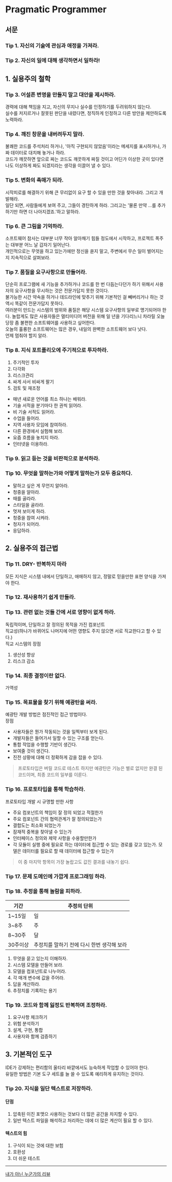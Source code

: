 
# Pragmatic Programmer

## 서문

### Tip 1. 자신의 기술에 관심과 애정을 가져라.  
### Tip 2. 자신의 일에 대해 생각하면서 일하라!  

## 1. 실용주의 철학

### Tip 3. 어설픈 변명을 만들지 말고 대안을 제시하라.  
경력에 대해 책임을 지고, 자신의 무지나 실수를 인정하기를 두려워하지 않는다.  
실수를 저지르거나 잘못된 판단을 내렸다면, 정직하게 인정하고 다른 방안을 제안하도록 노력하라.  

### Tip 4. 깨진 창문을 내버려두지 말라.  
불쾌한 코드를 주석처리 하거나, '아직 구현되지 않았음'이라는 메세지를 표시하거나, 가짜 데이터로 대치해 놓거나 하라.  
코드가 깨끗하면 앞으로 짜는 코드도 깨끗하게 짜질 것이고 어딘가 이상한 곳이 있다면 나도 이상하게 짜도 되겠지라는 생각을 이끌어 낼 수 있다.  

### Tip 5. 변화의 촉매가 되라.
시작피로를 해결하기 위해 큰 무리없이 요구 할 수 있을 만한 것을 찾아내라. 그리고 개발해라.  
일단 되면, 사람들에게 보여 주고, 그들이 경탄하게 하라. 그리고는 '물론 만약 ...를 추가하기만 하면 더 나아지겠죠.'하고 말하라.  

### Tip 6. 큰 그림을 기억하라.
소프트웨어 참사는 대부분 너무 작아 알아채기 힘들 정도에서 시작하고, 프로젝트 폭주는 대부분 어느 날 갑자기 일어난다.  
개인적으로는 무엇을 하고 있는가에만 정신을 쏟지 말고, 주변에서 무슨 일이 벌어지는지 지속적으로 살펴보라.  

### Tip 7. 품질을 요구사항으로 만들어라.
단순히 프로그램에 새 기능을 추가하거나 코드를 한 번 다듬는다던가 하기 위해서 사용자의 요구사항을 무시하는 것은 전문가답지 못한 것이다.  
불가능한 시간 약속을 하거나 데드라인에 맞추기 위해 기본적인 걸 빼버리거나 하는 것 역시 똑같이 전문가답지 못하다.  
여러분이 만드는 시스템의 범위와 품질은 해당 시스템 요구사항의 일부로 명기되어야 한다.
놀랍게도 많은 사용자들은 멀티미디어 버전을 위해 일 년을 기다리느니 차라릴 오늘 당장 좀 불편한 소프트웨어를 사용하고 싶어한다.  
오늘의 훌륭한 소프트웨어는 많은 경우, 내일의 완벽한 소프트웨어 보다 낫다.  
언제 멈춰야 할지 알라.  

### Tip 8. 지식 포트폴리오에 주기적으로 투자하라.
1. 주기적인 투자  
1. 다각화
1. 리스크관리
1. 싸게 사서 비싸게 팔기
1. 검토 및 재조정

- 매년 새로운 언어를 최소 하나는 배워라.
- 기술 서적을 분기마다 한 권씩 읽어라.
- 비 기술 서적도 읽어라.
- 수업을 들어라.
- 지역 사용자 모임에 참여하라.
- 다른 환경에서 실험해 보라.
- 요즘 흐름을 놓치지 마라.
- 인터넷을 이용하라.

### Tip 9. 읽고 듣는 것을 비판적으로 분석하라.

### Tip 10. 무엇을 말하는가와 어떻게 말하는가 모두 중요하다.
- 말하고 싶은 게 무언지 알아라.
- 청중을 알아라.
- 때를 골라라.
- 스타일을 골라라.
- 멋져 보이게 하라.
- 청중을 참여 시켜라.
- 청자가 되어라.
- 응답하라.

## 2. 실용주의 접근법

### Tip 11. DRY- 반복하지 마라
모든 지식은 시스템 내에서 단일하고, 애매하지 않고, 정말로 믿을만한 표현 양식을 가져야 한다.  

### Tip 12. 재사용하기 쉽게 만들라.

### Tip 13. 관련 없는 것들 간에 서로 영향이 없게 하라.
독립적이며, 단일하고 잘 정의된 목적을 가진 컴포넌트  
직교성(하나가 바뀌어도 나머지에 어떤 영향도 주지 않으면 서로 직교한다고 할 수 있다.)  
직교 시스템의 장점  
1. 생산성 향상
1. 리스크 감소

### Tip 14. 최종 결정이란 없다.
가역성  

### Tip 15. 목표물을 찾기 위해 예광탄을 써라.
예광탄 개발 방법은 점진적인 접근 방법이다.  
장점  
- 사용자들은 뭔가 작동되는 것을 일찍부터 보게 된다.
- 개발자들은 들어가서 일할 수 있는 구조를 얻는다.
- 통합 작업을 수행할 기반이 생긴다.
- 보여줄 것이 생긴다.
- 진전 상황에 대해 더 정확하게 감을 잡을 수 있다.
> 프로토타입은 버릴 코드로 테스트 하지만 예광탄은 기능은 별로 없지만 완결 된 코드이며, 최종 코드의 일부를 이룬다.  

### Tip 16. 프로토타입을 통해 학습하라.
프로토타입 개발 시 규명할 만한 사항  
- 주요 컴포넌트의 책임이 잘 정의 되었고 적절한가
- 주요 컴포넌트 간의 협력관계가 잘 정의되었는가
- 결합도는 최소화 되었는가
- 잠재적 중복을 찾아낼 수 있는가
- 인터페이스 정의와 제약 사항을 수용할만한가
- 각 모듈이 실행 중에 필요로 하는 데이터에 접근할 수 있는 경로를 갖고 있는가. 모델은 데이터를 필요로 할 때 데이터에 접근할 수 있는가
> 이 중 마지막 항목이 가장 놀랍고도 값진 결과를 내놓기 쉽다.  

### Tip 17. 문제 도메인에 가깝게 프로그래밍 하라.

### Tip 18. 추정을 통해 놀람을 피하라.
|기간|추정의 단위|
|---|--------|
|1~15일|일|
|3~8주|주|
|8~30주|달|
|30주이상|추정치를 말하기 전에 다시 한번 생각해 보라|

1. 무엇을 묻고 있는지 이해하자.
1. 시스템 모델을 만들어 보라.
1. 모델을 컴포넌트로 나누어라.
1. 각 매개 변수에 값을 주어라.
1. 답을 계산하라.
1. 추정치를 기록하는 용기

### Tip 19. 코드와 함께 잃정도 반복하며 조정하라.
1. 요구사항 체크하기
1. 위험 분석하기
1. 설계, 구현, 통합
1. 사용자와 함께 검증하기

## 3. 기본적인 도구
IDE가 강제하는 편리함의 울타리 바깥에서도 능숙하게 작업할 수 있어야 한다.  
유일한 방법은 기본 도구 세트를 늘 쓸 수 있도록 예리하게 유지하는 것이다.  

### Tip 20. 지식을 일단 텍스트로 저장하라.

#### 단점
1. 압축된 이진 포맷으 사용하는 것보다 더 많은 공간을 차지할 수 있다.
1. 일반 텍스트 파일을 해석하고 처리하는 데에 더 많은 계산이 필요 할 수 있다.

#### 텍스트의 힘
1. 구식이 되는 것에 대한 보험 
1. 호환성
1. 더 쉬운 테스트



---

[내가 아닌 누군가의 리뷰](https://blog.ordinarysimple.com/posts/programming/2018-11-04-the-progmatic-programmer/)